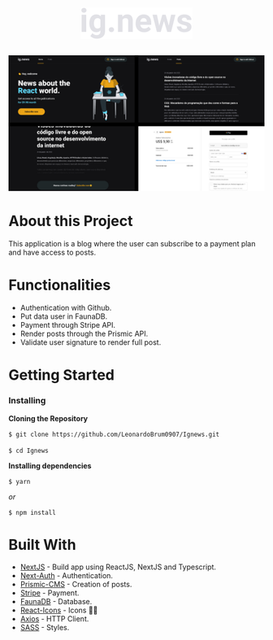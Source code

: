 <div align="center">
  <img src="src/assets/readme/logo.svg">
</div>

##

<div>
  <img width="1100px" src="src/assets/readme/bannerReadme.png">
</div>

# About this Project

  This application is a blog where the user can subscribe to a payment plan and have access to posts.
  
# Functionalities

- Authentication with Github.
- Put data user in FaunaDB.
- Payment through Stripe API.
- Render posts through the Prismic API.
- Validate user signature to render full post.

# Getting Started

### Installing

**Cloning the Repository**

```
$ git clone https://github.com/LeonardoBrum0907/Ignews.git

$ cd Ignews
```

**Installing dependencies**

```
$ yarn
```

_or_

```
$ npm install
```

# Built With

- [NextJS](https://nextjs.org/docs) - Build app using ReactJS, NextJS and Typescript.
- [Next-Auth](https://next-auth.js.org/getting-started/example) - Authentication.
- [Prismic-CMS](https://prismic.io/docs/technologies/setup-nextjs) - Creation of posts.
- [Stripe](https://stripe.com/docs/payments?payments=popular) - Payment.
- [FaunaDB](https://docs.fauna.com/fauna/current/) - Database.
- [React-Icons](https://react-icons.github.io/react-icons/) - Icons 👨‍💻
- [Axios](https://axios-http.com/docs/intro) - HTTP Client.
- [SASS](https://sass-lang.com/documentation/) - Styles.
